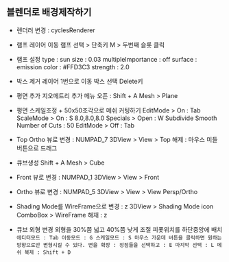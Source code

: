 ## 블렌더로 배경제작하기

- 렌더러 변경 : cyclesRenderer

- 램프 레이어 이동
    램프 선택 > 단축키 M > 두번째 슬롯 클릭

- 램프 설정
    type                : sun
    size                : 0.03
    multipleImportance  : off
    surface             : emission
    color               : #FFD3C3
    strength            : 2.0

- 박스 제거
    레이어 1번으로 이동
    박스 선택
    Delete키

- 평면 추가
    지오메트리 추가 메뉴 오픈 : Shift + A
    Mesh > Plane

- 평면 스케일조정 + 50x50조각으로 메쉬 커팅하기
    EditMode > On : Tab
        ScaleMode > On : S
            8.0,8.0,8.0
        Specials > Open : W
            Subdivide Smooth
                Number of Cuts : 50
    EditMode > Off : Tab

- Top Ortho 뷰로 변경 : NUMPAD_7
    3DView > View > Top
    해제 : 마우스 미들버튼으로 드래그

- 큐브생성
    Shift + A
    Mesh > Cube

- Front 뷰로 변경 : NUMPAD_1
    3DView > View > Front

- Ortho 뷰로 변경 : NUMPAD_5
    3DView > View > View Persp/Ortho

- Shading Mode를 WireFrame으로 변경 : z
    3DView > Shading Mode icon ComboBox > WireFrame
    해재 : z

- 큐브 외형 변경
    외형을 30%쯤 넓고 40%쯤 낮게 조절
    피폿위치를 하단중앙에 배치
        ```
        에디터모드 : Tab
            이동모드 : G
            스케일모드 : S
            마우스 가운데 버튼을 클릭하면 원하는 방향으로만 변형시킬 수 있다.
            면을 확장 : 정점들을 선택하고 : E
            마지막 선택 : L
        메쉬 복제 : Shift + D
        ```

